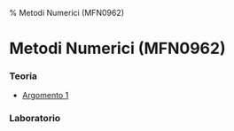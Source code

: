 % Metodi Numerici (MFN0962)

# Metodi Numerici (MFN0962)

### Teoria

- [Argomento 1](Teoria/Argomento1.md)


### Laboratorio

